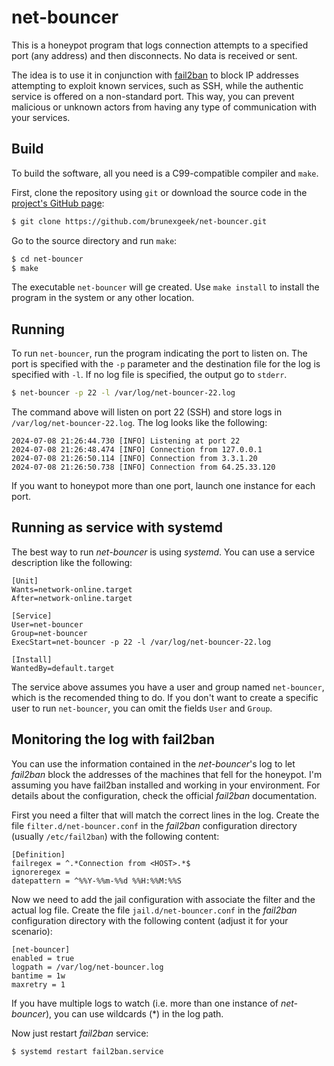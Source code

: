 # net-bouncer

This is a honeypot program that logs connection attempts to a specified port (any address) and then disconnects. No data is received or sent.

The idea is to use it in conjunction with [fail2ban](https://github.com/fail2ban/fail2ban) to block IP addresses attempting to exploit known services, such as SSH, while the authentic service is offered on a non-standard port. This way, you can prevent malicious or unknown actors from having any type of communication with your services.

## Build

To build the software, all you need is a C99-compatible compiler and `make`.

First, clone the repository using `git` or download the source code in the [project's GitHub page](https://github.com/brunexgeek/net-bouncer):

```sh
$ git clone https://github.com/brunexgeek/net-bouncer.git
```

Go to the source directory and run `make`:

```sh
$ cd net-bouncer
$ make
```

The executable `net-bouncer` will ge created. Use `make install` to install the program in the system or any other location.

## Running

To run `net-bouncer`, run the program indicating the port to listen on. The port is specified with the `-p` parameter and the destination file for the log is specified with `-l`. If no log file is specified, the output go to `stderr`.

```sh
$ net-bouncer -p 22 -l /var/log/net-bouncer-22.log
```

The command above will listen on port 22 (SSH) and store logs in `/var/log/net-bouncer-22.log`. The log looks like the following:

```
2024-07-08 21:26:44.730 [INFO] Listening at port 22
2024-07-08 21:26:48.474 [INFO] Connection from 127.0.0.1
2024-07-08 21:26:50.114 [INFO] Connection from 3.3.1.20
2024-07-08 21:26:50.738 [INFO] Connection from 64.25.33.120
```

If you want to honeypot more than one port, launch one instance for each port.

## Running as service with systemd

The best way to run *net-bouncer* is using *systemd*. You can use a service description like the following:

```
[Unit]
Wants=network-online.target
After=network-online.target

[Service]
User=net-bouncer
Group=net-bouncer
ExecStart=net-bouncer -p 22 -l /var/log/net-bouncer-22.log

[Install]
WantedBy=default.target
```

The service above assumes you have a user and group named `net-bouncer`, which is the recomended thing to do. If you don't want to create a specific user to run `net-bouncer`, you can omit the fields `User` and `Group`.

## Monitoring the log with fail2ban

You can use the information contained in the *net-bouncer*'s log to let *fail2ban* block the addresses of the machines that fell for the honeypot. I'm assuming you have fail2ban installed and working in your environment. For details about the configuration, check the official *fail2ban* documentation.

First you need a filter that will match the correct lines in the log. Create the file `filter.d/net-bouncer.conf` in the *fail2ban* configuration directory (usually `/etc/fail2ban`) with the following content:

```
[Definition]
failregex = ^.*Connection from <HOST>.*$
ignoreregex =
datepattern = ^%%Y-%%m-%%d %%H:%%M:%%S
```

Now we need to add the jail configuration with associate the filter and the actual log file. Create the file `jail.d/net-bouncer.conf` in the *fail2ban* configuration directory with the following content (adjust it for your scenario):

```
[net-bouncer]
enabled = true
logpath = /var/log/net-bouncer.log
bantime = 1w
maxretry = 1
```

If you have multiple logs to watch (i.e. more than one instance of *net-bouncer*), you can use wildcards (*) in the log path.

Now just restart *fail2ban* service:

```sh
$ systemd restart fail2ban.service
```